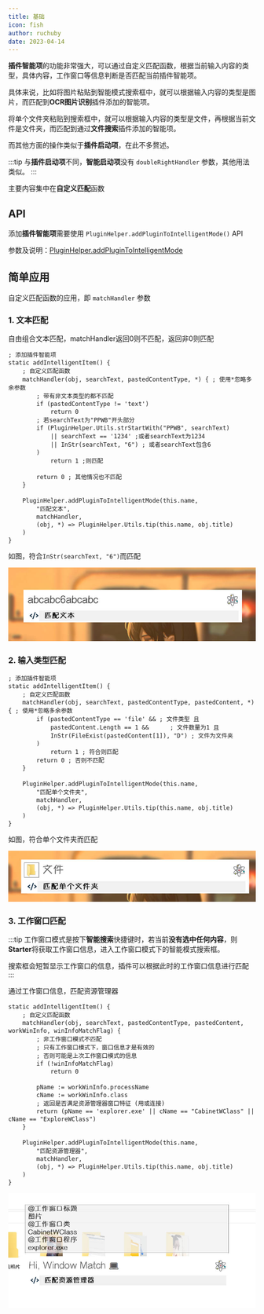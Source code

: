 ```yaml
---
title: 基础
icon: fish
author: ruchuby
date: 2023-04-14
---
```


**插件智能项**的功能非常强大，可以通过自定义匹配函数，根据当前输入内容的类型，具体内容，工作窗口等信息判断是否匹配当前插件智能项。

具体来说，比如将图片粘贴到智能模式搜索框中，就可以根据输入内容的类型是图片，而匹配到**OCR图片识别**插件添加的智能项。

将单个文件夹粘贴到搜索框中，就可以根据输入内容的类型是文件，再根据当前文件是文件夹，而匹配到通过**文件搜索**插件添加的智能项。

而其他方面的操作类似于**插件启动项**，在此不多赘述。

:::tip
与**插件启动项**不同，**智能启动项**没有 `doubleRightHandler` 参数，其他用法类似。
:::

主要内容集中在**自定义匹配**函数

## API

添加**插件智能项**需要使用 `PluginHelper.addPluginToIntelligentMode()` API

参数及说明：[PluginHelper.addPluginToIntelligentMode](../../api/addPluginToIntelligentMode.md)

## 简单应用

自定义匹配函数的应用，即 `matchHandler` 参数

### 1. 文本匹配

自由组合文本匹配，matchHandler返回0则不匹配，返回非0则匹配

```ahk
; 添加插件智能项
static addIntelligentItem() {
    ; 自定义匹配函数
    matchHandler(obj, searchText, pastedContentType, *) { ; 使用*忽略多余参数
        ; 带有非文本类型的都不匹配
        if (pastedContentType != 'text')
            return 0
        ; 若searchText为"PPWB"开头部分
        if (PluginHelper.Utils.strStartWith("PPWB", searchText)
            || searchText == '1234' ;或者searchText为1234
            || InStr(searchText, "6") ; 或者searchText包含6
        )
            return 1 ;则匹配

        return 0 ; 其他情况也不匹配
    }

    PluginHelper.addPluginToIntelligentMode(this.name,
        "匹配文本",
        matchHandler,
        (obj, *) => PluginHelper.Utils.tip(this.name, obj.title)
    )
}
```

如图，符合`InStr(searchText, "6")`而匹配

![文本匹配](../images/intelligent-1.jpg)

### 2. 输入类型匹配

```ahk
; 添加插件智能项
static addIntelligentItem() {
    ; 自定义匹配函数
    matchHandler(obj, searchText, pastedContentType, pastedContent, *) { ; 使用*忽略多余参数
        if (pastedContentType == 'file' && ; 文件类型 且
            pastedContent.Length == 1 &&      ; 文件数量为1 且
            InStr(FileExist(pastedContent[1]), "D") ; 文件为文件夹
        )
            return 1 ; 符合则匹配
        return 0 ; 否则不匹配
    }

    PluginHelper.addPluginToIntelligentMode(this.name,
        "匹配单个文件夹",
        matchHandler,
        (obj, *) => PluginHelper.Utils.tip(this.name, obj.title)
    )
}
```

如图，符合单个文件夹而匹配

![单文件夹匹配](../images/intelligent-2.jpg)

### 3. 工作窗口匹配

:::tip
工作窗口模式是按下**智能搜索**快捷键时，若当前**没有选中任何内容**，则**Starter**将获取工作窗口信息，进入工作窗口模式下的智能模式搜索框。

搜索框会短暂显示工作窗口的信息，插件可以根据此时的工作窗口信息进行匹配
:::

通过工作窗口信息，匹配资源管理器

```ahk
static addIntelligentItem() {
    ; 自定义匹配函数
    matchHandler(obj, searchText, pastedContentType, pastedContent, workWinInfo, winInfoMatchFlag) {
        ; 非工作窗口模式不匹配
        ; 只有工作窗口模式下，窗口信息才是有效的
        ; 否则可能是上次工作窗口模式的信息
        if (!winInfoMatchFlag)
            return 0
        
        pName := workWinInfo.processName
        cName := workWinInfo.class
        ; 返回是否满足资源管理器窗口特征 (用或连接)
        return (pName == 'explorer.exe' || cName == "CabinetWClass" || cName == "ExploreWClass")
    }

    PluginHelper.addPluginToIntelligentMode(this.name,
        "匹配资源管理器",
        matchHandler,
        (obj, *) => PluginHelper.Utils.tip(this.name, obj.title)
    )
}
```

![匹配资源管理器](../images/intelligent-3.jpg)
